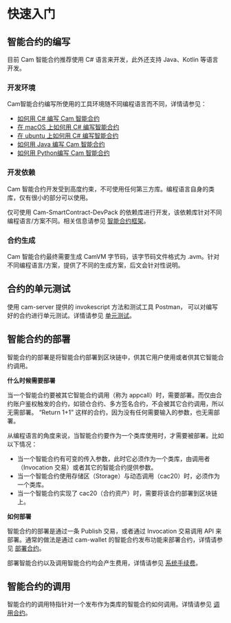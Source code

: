 # 快速入门

## 智能合约的编写

目前 Cam 智能合约推荐使用 C# 语言来开发，此外还支持 Java、Kotlin 等语言开发。

### 开发环境

Cam智能合约编写所使用的工具环境随不同编程语言而不同，详情请参见：

- [如何用 C# 编写 Cam 智能合约](getting-started-csharp.md)
- [在 macOS 上如何用 C# 编写智能合约](getting-started-csharp-mac.md)
- [在 ubuntu 上如何用 C# 编写智能合约](getting-started-csharp-ubuntu.md)
- [如何用 Java 编写 Cam 智能合约](getting-started-java.md)
- [如何用 Python编写 Cam 智能合约](getting-started-python.md)

### 开发依赖

Cam 智能合约开发受到高度约束，不可使用任何第三方库。编程语言自身的类库，仅有很小的部分可以使用。

仅可使用 Cam-SmartContract-DevPack 的依赖库进行开发，该依赖库针对不同编程语言/方案不同。相关信息请参见 [智能合约框架](../reference/fw.md)。

### 合约生成

Cam 智能合约最终需要生成 CamVM 字节码，该字节码文件格式为 .avm。针对不同编程语言/方案，提供了不同的生成方案，后文会针对性说明。

## 合约的单元测试

使用 cam-server 提供的 invokescript 方法和测试工具 Postman， 可以对编写好的合约进行单元测试。详情请参见 [单元测试](test.md)。

## 智能合约的部署

智能合约的部署是将智能合约部署到区块链中，供其它用户使用或者供其它智能合约调用。

**什么时候需要部署**

当一个智能合约要被其它智能合约调用（称为 appcall）时，需要部署。而仅由合约账户鉴权触发的合约，如锁仓合约、多方签名合约，不会被其它合约调用，所以无需部署。 “Return 1+1” 这样的合约，因为没有任何需要输入的参数，也无需部署。 

从编程语言的角度来说，当智能合约要作为一个类库使用时，才需要被部署。比如以下情况：

- 当一个智能合约有可变的传入参数，此时它必须作为一个类库，由调用者（Invocation 交易）或者其它的智能合约提供参数。
- 当一个智能合约使用存储区（Storage）与动态调用（cac20）时，必须作为一个类库。
- 当一个智能合约实现了 cac20（合约资产）时，需要将该合约部署到区块链上。


**如何部署**

智能合约的部署是通过一条 Publish 交易，或者通过 Invocation 交易调用 API 来部署。通常的做法是通过 cam-wallet 的智能合约发布功能来部署合约，详情请参见 [部署合约](deploy-invoke.md)。

部署智能合约以及调用智能合约均会产生费用，详情请参见 [系统手续费](../systemfees.md)。

## 智能合约的调用

智能合约的调用特指针对一个发布作为类库的智能合约如何调用。详情请参见 [调用合约](deploy-invoke.md)。
